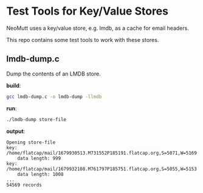 # Test Tools for Key/Value Stores

NeoMutt uses a key/value store, e.g. lmdb, as a cache for email headers.

This repo contains some test tools to work with these stores.

## lmdb-dump.c

Dump the contents of an LMDB store.

**build**:
```sh
gcc lmdb-dump.c -o lmdb-dump -llmdb
```

**run**:
```sh
./lmdb-dump store-file
```

**output**:
```
Opening store-file
key: /home/flatcap/mail/1679930513.M731552P185191.flatcap.org,S=5071,W=5169
	data length: 999
key: /home/flatcap/mail/1679932108.M761797P185751.flatcap.org,S=5055,W=5153
	data length: 1008
...
54569 records

